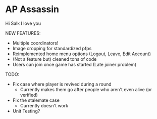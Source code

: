 # AP Assassin

Hi Salk I love you

NEW FEATURES:

- Multiple coordinators!
- Image cropping for standardized pfps
- Reimplemented home menu options (Logout, Leave, Edit Account)
- (Not a feature but) cleaned tons of code
- Users can join once game has started (Late joiner problem)

TODO:

- Fix case where player is revived during a round
  - Currently makes them go after people who aren't even alive (or verified)
- Fix the stalemate case
  - Currently doesn't work
- Unit Testing?
